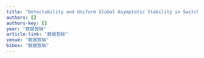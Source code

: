 ```yaml
---
title: "Detectability and Uniform Global Asymptotic Stability in Switched Nonlinear Time-Varying Systems"
authors: []
authors-key: []
year: "数据暂缺"
article-link: "数据暂缺"
venue: "数据暂缺"
bibex: "数据暂缺"
---
```


